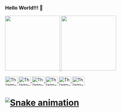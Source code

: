 ### Hello World!!! 👋

<!--
**thiago-m/thiago-m** is a ✨ _special_ ✨ repository because its `README.md` (this file) appears on your GitHub profile.

Here are some ideas to get you started:

- 🔭 I’m currently working on ...
- 🌱 I’m currently learning ...
- 👯 I’m looking to collaborate on ...
- 🤔 I’m looking for help with ...
- 💬 Ask me about ...
- 📫 How to reach me: ...
- 😄 Pronouns: ...
- ⚡ Fun fact: ...
-->

<div>
  <a href="https://github.com/thiago-m">
  <img height="180em" src="https://github-readme-stats.vercel.app/api?username=thiago-m&show_icons=true&theme=radical&count_private=true&include_all_commits=false" />
  <img height="180em" src="https://github-readme-stats.vercel.app/api/top-langs?username=thiago-m&layout=compact&langs_count=168&theme=radical&count_private=true" />
</div>

<div style="display:inline_block"> 
  <br/>
  <img align="center" alt="Thiago-js" height="30" width="40" src="https://cdn.jsdelivr.net/gh/devicons/devicon/icons/javascript/javascript-plain.svg" />  
  <img  align="center" alt="Thiago-ts" height="30" width="40"  src="https://cdn.jsdelivr.net/gh/devicons/devicon/icons/typescript/typescript-original.svg" />
  <img align="center" alt="Thiago-vue" height="30" width="40" src="https://cdn.jsdelivr.net/gh/devicons/devicon/icons/vuejs/vuejs-original.svg" />
  <img align="center" alt="Thiago-html" height="30" width="40" src="https://cdn.jsdelivr.net/gh/devicons/devicon/icons/html5/html5-original.svg" />
  <img align="center" alt="Thiago-css" height="30" width="40" src="https://cdn.jsdelivr.net/gh/devicons/devicon/icons/css3/css3-original.svg" />
  <img align="center" alt="Thiago-aws" height="30" width="40" src="https://cdn.jsdelivr.net/gh/devicons/devicon/icons/amazonwebservices/amazonwebservices-original.svg" />   
</div>
  
# ![Snake animation](https://github.com/thiago-m/thiago-m/blob/output/github-contribution-grid-snake.svg)
  
